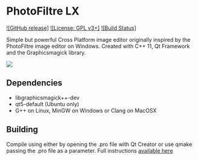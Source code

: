 # PhotoFiltre LX

[![GitHub release]](https://github.com/PhotoFiltre-LX/photofiltrelx/releases)
[![License: GPL v3+]](http://www.gnu.org/licenses/gpl-3.0)
[![Build Status]](https://travis-ci.org/PhotoFiltre-LX/photofiltrelx)

Simple but powerful Cross Platform image editor originally inspired by the PhotoFiltre image editor on Windows. Created with C++ 11, Qt Framework and the Graphicsmagick library.

<img src="http://photofiltre-lx.org/preview.jpg">

## Dependencies
* libgraphicsmagick++-dev
* qt5-default (Ubuntu only)
* G++ on Linux, MinGW on Windows or Clang on MacOSX

## Building
Compile using either by opening the .pro file with Qt Creator or use qmake passing the .pro file as a parameter. Full instructions  <a href="http://photofiltre-lx.org/contributing/building-the-source/">available here</a>

